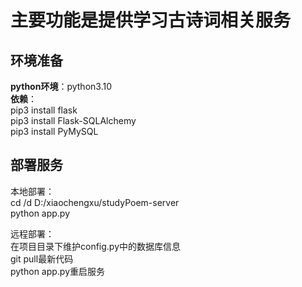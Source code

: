 # 主要功能是提供学习古诗词相关服务

## 环境准备
**python环境**：python3.10  
**依赖**：  
pip3 install flask  
pip3 install Flask-SQLAlchemy  
pip3 install PyMySQL


## 部署服务
本地部署：  
cd /d D:/xiaochengxu/studyPoem-server  
python app.py

远程部署：  
在项目目录下维护config.py中的数据库信息  
git pull最新代码  
python app.py重启服务  
